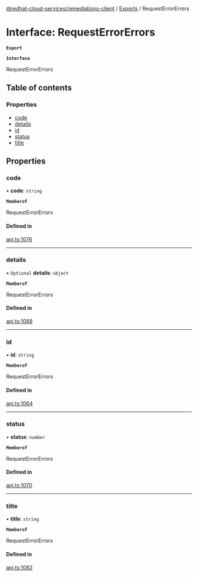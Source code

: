 [@redhat-cloud-services/remediations-client](../README.md) / [Exports](../modules.md) / RequestErrorErrors

# Interface: RequestErrorErrors

**`Export`**

**`Interface`**

RequestErrorErrors

## Table of contents

### Properties

- [code](RequestErrorErrors.md#code)
- [details](RequestErrorErrors.md#details)
- [id](RequestErrorErrors.md#id)
- [status](RequestErrorErrors.md#status)
- [title](RequestErrorErrors.md#title)

## Properties

### code

• **code**: `string`

**`Memberof`**

RequestErrorErrors

#### Defined in

[api.ts:1076](https://github.com/RedHatInsights/javascript-clients/blob/master/packages/remediations/api.ts#L1076)

___

### details

• `Optional` **details**: `object`

**`Memberof`**

RequestErrorErrors

#### Defined in

[api.ts:1088](https://github.com/RedHatInsights/javascript-clients/blob/master/packages/remediations/api.ts#L1088)

___

### id

• **id**: `string`

**`Memberof`**

RequestErrorErrors

#### Defined in

[api.ts:1064](https://github.com/RedHatInsights/javascript-clients/blob/master/packages/remediations/api.ts#L1064)

___

### status

• **status**: `number`

**`Memberof`**

RequestErrorErrors

#### Defined in

[api.ts:1070](https://github.com/RedHatInsights/javascript-clients/blob/master/packages/remediations/api.ts#L1070)

___

### title

• **title**: `string`

**`Memberof`**

RequestErrorErrors

#### Defined in

[api.ts:1082](https://github.com/RedHatInsights/javascript-clients/blob/master/packages/remediations/api.ts#L1082)
